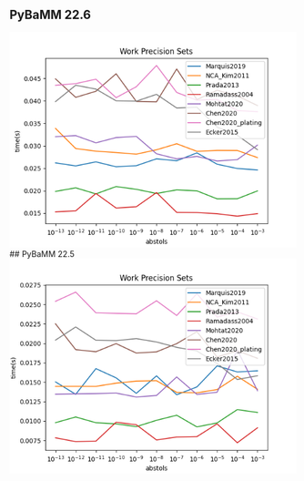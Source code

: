 ## PyBaMM 22.6
<img src='./benchmark_images/time_vs_abstols_22.6.png'>
## PyBaMM 22.5
<img src='./benchmark_images/time_vs_abstols_22.5.png'>
